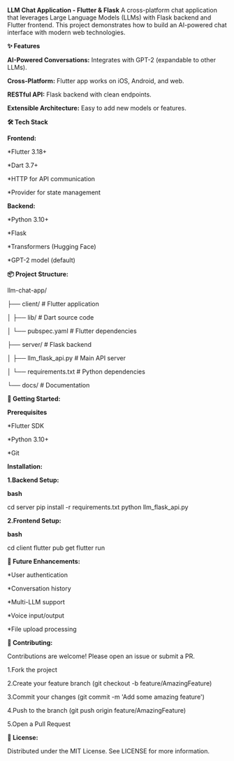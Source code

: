 **LLM Chat Application - Flutter & Flask**
A cross-platform chat application that leverages Large Language Models (LLMs) with Flask backend and Flutter frontend. This project demonstrates how to build an AI-powered chat interface with modern web technologies.

**✨ Features**

**AI-Powered Conversations:** Integrates with GPT-2 (expandable to other LLMs).

**Cross-Platform:** Flutter app works on iOS, Android, and web.

**RESTful API:** Flask backend with clean endpoints.

**Extensible Architecture:** Easy to add new models or features.

**🛠️ Tech Stack**

**Frontend:**

*Flutter 3.18+

*Dart 3.7+

*HTTP for API communication

*Provider for state management

**Backend:**

*Python 3.10+

*Flask

*Transformers (Hugging Face)

*GPT-2 model (default)

**📦 Project Structure:**

llm-chat-app/

├── client/               # Flutter application

│   ├── lib/              # Dart source code

│   └── pubspec.yaml      # Flutter dependencies

├── server/               # Flask backend

│   ├── llm_flask_api.py  # Main API server

│   └── requirements.txt  # Python dependencies

└── docs/                 # Documentation

**🚀 Getting Started:**

**Prerequisites**

*Flutter SDK

*Python 3.10+

*Git

**Installation:**

**1.Backend Setup:**

**bash**

cd server
pip install -r requirements.txt
python llm_flask_api.py

**2.Frontend Setup:**

**bash**

cd client
flutter pub get
flutter run

**🌟 Future Enhancements:**

*User authentication

*Conversation history

*Multi-LLM support

*Voice input/output

*File upload processing

**🤝 Contributing:**

Contributions are welcome! Please open an issue or submit a PR.

1.Fork the project

2.Create your feature branch (git checkout -b feature/AmazingFeature)

3.Commit your changes (git commit -m 'Add some amazing feature')

4.Push to the branch (git push origin feature/AmazingFeature)

5.Open a Pull Request

**📄 License:**

Distributed under the MIT License. See LICENSE for more information.




